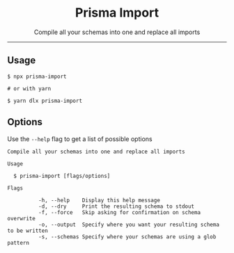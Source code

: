 <h1 align="center">Prisma Import</h1>
<p align="center">Compile all your schemas into one and replace all imports</p>

---

## Usage

```shell
$ npx prisma-import

# or with yarn

$ yarn dlx prisma-import
```

## Options

Use the `--help` flag to get a list of possible options

```
Compile all your schemas into one and replace all imports

Usage

  $ prisma-import [flags/options]

Flags

          -h, --help    Display this help message
          -d, --dry     Print the resulting schema to stdout
          -f, --force   Skip asking for confirmation on schema overwrite
          -o, --output  Specify where you want your resulting schema to be written
          -s, --schemas Specify where your schemas are using a glob pattern
```
